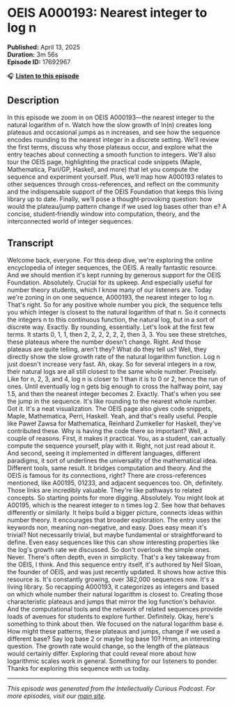 # OEIS A000193: Nearest integer to log n

**Published:** April 13, 2025  
**Duration:** 3m 56s  
**Episode ID:** 17692967

🎧 **[Listen to this episode](https://intellectuallycurious.buzzsprout.com/2529712/episodes/17692967-oeis-a000193-nearest-integer-to-log-n)**

## Description

In this episode we zoom in on OEIS A000193—the nearest integer to the natural logarithm of n. Watch how the slow growth of ln(n) creates long plateaus and occasional jumps as n increases, and see how the sequence encodes rounding to the nearest integer in a discrete setting. We'll review the first terms, discuss why those plateaus occur, and explore what the entry teaches about connecting a smooth function to integers. We'll also tour the OEIS page, highlighting the practical code snippets (Maple, Mathematica, Pari/GP, Haskell, and more) that let you compute the sequence and experiment yourself. Plus, we’ll map how A000193 relates to other sequences through cross-references, and reflect on the community and the indispensable support of the OEIS Foundation that keeps this living library up to date. Finally, we’ll pose a thought‑provoking question: how would the plateau/jump pattern change if we used log bases other than e? A concise, student‑friendly window into computation, theory, and the interconnected world of integer sequences.

## Transcript

Welcome back, everyone. For this deep dive, we're exploring the online encyclopedia of integer sequences, the OEIS. A really fantastic resource. And we should mention it's kept running by generous support for the OEIS Foundation. Absolutely. Crucial for its upkeep. And especially useful for number theory students, which I know many of our listeners are. Today we're zoning in on one sequence, A000193, the nearest integer to log n. That's right. So for any positive whole number you pick, the sequence tells you which integer is closest to the natural logarithm of that n. So it connects the integers n to this continuous function, the natural log, but in a sort of discrete way. Exactly. By rounding, essentially. Let's look at the first few terms. It starts 0, 1, 1, then 2, 2, 2, 2, 2, 2, then 3, 3. You see these stretches, these plateaus where the number doesn't change. Right. And those plateaus are quite telling, aren't they? What do they tell us? Well, they directly show the slow growth rate of the natural logarithm function. Log n just doesn't increase very fast. Ah, okay. So for several integers in a row, their natural logs are all still closest to the same whole number. Precisely. Like for n, 2, 3, and 4, log n is closer to 1 than it is to 0 or 2, hence the run of ones. Until eventually log n gets big enough to cross the halfway point, say 1.5, and then the nearest integer becomes 2. Exactly. That's when you see the jump in the sequence. It's like rounding to the nearest whole number. Got it. It's a neat visualization. The OEIS page also gives code snippets, Maple, Mathematica, Perri, Haskell. Yeah, and that's really useful. People like Paweł Zawsa for Mathematica, Reinhard Zumkeller for Haskell, they've contributed these. Why is having the code there so important? Well, a couple of reasons. First, it makes it practical. You, as a student, can actually compute the sequence yourself, play with it. Right, not just read about it. And second, seeing it implemented in different languages, different paradigms, it sort of underlines the universality of the mathematical idea. Different tools, same result. It bridges computation and theory. And the OEIS is famous for its connections, right? There are cross-references mentioned, like A00195, 01233, and adjacent sequences too. Oh, definitely. Those links are incredibly valuable. They're like pathways to related concepts. So starting points for more digging. Absolutely. You might look at A00195, which is the nearest integer to n times log 2. See how that behaves differently or similarly. It helps build a bigger picture, connects ideas within number theory. It encourages that broader exploration. The entry uses the keywords non, meaning non-negative, and easy. Does easy mean it's trivial? Not necessarily trivial, but maybe fundamental or straightforward to define. Even easy sequences like this can show interesting properties like the log's growth rate we discussed. So don't overlook the simple ones. Never. There's often depth, even in simplicity. That's a key takeaway from the OEIS, I think. And this sequence entry itself, it's authored by Neil Sloan, the founder of OEIS, and was just recently updated. It shows how active this resource is. It's constantly growing, over 382,000 sequences now. It's a living library. So recapping A000193, it categorizes as integers and based on which whole number their natural logarithm is closest to. Creating those characteristic plateaus and jumps that mirror the log function's behavior. And the computational tools and the network of related sequences provide loads of avenues for students to explore further. Definitely. Okay, here's something to think about then. We focused on the natural logarithm base e. How might these patterns, these plateaus and jumps, change if we used a different base? Say log base 2 or maybe log base 10? Hmm, an interesting question. The growth rate would change, so the length of the plateaus would certainly differ. Exploring that could reveal more about how logarithmic scales work in general. Something for our listeners to ponder. Thanks for exploring this sequence with us today.

---
*This episode was generated from the Intellectually Curious Podcast. For more episodes, visit our [main site](https://intellectuallycurious.buzzsprout.com).*
